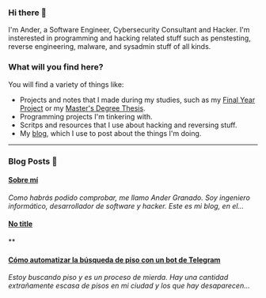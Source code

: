 ### Hi there 👋

I'm Ander, a Software Engineer, Cybersecurity Consultant and Hacker. I'm insterested in programming and hacking related stuff such as penstesting, reverse engineering, malware, and sysadmin stuff of all kinds.

### What will you find here?

You will find a variety of things like:

- Projects and notes that I made during my studies, such as my [Final Year Project](https://github.com/ander94lakx/TFG_Doc) or my [Master's Degree Thesis](https://github.com/ander94lakx/TFM_Doc).
- Programming projects I'm tinkering with.
- Scritps and resources that I use about hacking and reversing stuff.
- My [blog](https://ander94lakx.github.io), which I use to post about the things I'm doing.

<hr />

### Blog Posts 📰

<!--START_SECTION:feed-->
#### [Sobre mí](https://ander94lakx.github.io/pages/about/) 
*Como habrás podido comprobar, me llamo Ander Granado. Soy ingeniero informático, desarrollador de software y hacker. Este es mi blog, en el…*
#### [No title](https://ander94lakx.github.io/pages/pgp/) 
**
#### [Cómo automatizar la búsqueda de piso con un bot de Telegram](https://ander94lakx.github.io/blog/2022-02-05-bot-telegram-buscar-piso/) 
*Estoy buscando piso y es un proceso de mierda. Hay una cantidad extrañamente escasa de pisos en mi ciudad y los que hay desaparecen…*
<!--END_SECTION:feed-->

<!--

### What I stand for here?

- I defend free software and open source as methods to share knowledge among all and to guarantee that knowledge is free. 
- I defend the freedom of information and I'm against the privatisation of knowledge.
- I defend hacking as a tool to learn, understand and guarantee the security and privacy of citizens against the violation of rights of any kind.
- I defend the people's right to be and feel in any way, condemning discrimination of any kind, either by sex, gender, race, sexual orientation, religious orientation or any other kind of discrimination.

If you are in favour of privatising knowledge and making it accessible only to those who can afford it, if you think hacking is for criminals or if you discriminate in any way against people, I don't force you, but I kindly invite you to get the fuck out of here.

-->

